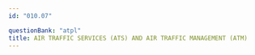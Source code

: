```yaml
---
id: "010.07"

questionBank: "atpl"
title: AIR TRAFFIC SERVICES (ATS) AND AIR TRAFFIC MANAGEMENT (ATM)
---
```

